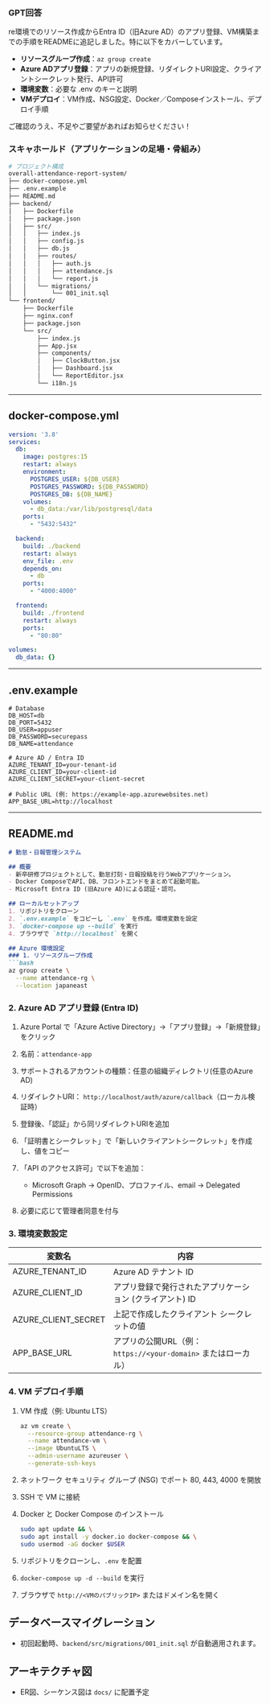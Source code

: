 ### GPT回答
re環境でのリソース作成からEntra ID（旧Azure AD）のアプリ登録、VM構築までの手順をREADMEに追記しました。特に以下をカバーしています。

* **リソースグループ作成**：`az group create`
* **Azure ADアプリ登録**：アプリの新規登録、リダイレクトURI設定、クライアントシークレット発行、API許可
* **環境変数**：必要な .env のキーと説明
* **VMデプロイ**：VM作成、NSG設定、Docker／Composeインストール、デプロイ手順

ご確認のうえ、不足やご要望があればお知らせください！


### スキャホールド（アプリケーションの足場・骨組み）
```bash
# プロジェクト構成
overall-attendance-report-system/
├── docker-compose.yml
├── .env.example
├── README.md
├── backend/
│   ├── Dockerfile
│   ├── package.json
│   ├── src/
│   │   ├── index.js
│   │   ├── config.js
│   │   ├── db.js
│   │   ├── routes/
│   │   │   ├── auth.js
│   │   │   ├── attendance.js
│   │   │   └── report.js
│   │   └── migrations/
│   │       └── 001_init.sql
└── frontend/
    ├── Dockerfile
    ├── nginx.conf
    ├── package.json
    └── src/
        ├── index.js
        ├── App.jsx
        ├── components/
        │   ├── ClockButton.jsx
        │   ├── Dashboard.jsx
        │   └── ReportEditor.jsx
        └── i18n.js
```

---

## docker-compose.yml

```yaml
version: '3.8'
services:
  db:
    image: postgres:15
    restart: always
    environment:
      POSTGRES_USER: ${DB_USER}
      POSTGRES_PASSWORD: ${DB_PASSWORD}
      POSTGRES_DB: ${DB_NAME}
    volumes:
      - db_data:/var/lib/postgresql/data
    ports:
      - "5432:5432"

  backend:
    build: ./backend
    restart: always
    env_file: .env
    depends_on:
      - db
    ports:
      - "4000:4000"

  frontend:
    build: ./frontend
    restart: always
    ports:
      - "80:80"

volumes:
  db_data: {}
```

---

## .env.example

```env
# Database
DB_HOST=db
DB_PORT=5432
DB_USER=appuser
DB_PASSWORD=securepass
DB_NAME=attendance

# Azure AD / Entra ID
AZURE_TENANT_ID=your-tenant-id
AZURE_CLIENT_ID=your-client-id
AZURE_CLIENT_SECRET=your-client-secret

# Public URL (例: https://example-app.azurewebsites.net)
APP_BASE_URL=http://localhost
```

---

## README.md

````markdown
# 勤怠・日報管理システム

## 概要
- 新卒研修プロジェクトとして、勤怠打刻・日報投稿を行うWebアプリケーション。
- Docker ComposeでAPI、DB、フロントエンドをまとめて起動可能。
- Microsoft Entra ID (旧Azure AD)による認証・認可。

## ローカルセットアップ
1. リポジトリをクローン
2. `.env.example` をコピーし `.env` を作成。環境変数を設定
3. `docker-compose up --build` を実行
4. ブラウザで `http://localhost` を開く

## Azure 環境設定
### 1. リソースグループ作成
```bash
az group create \
  --name attendance-rg \
  --location japaneast
````

### 2. Azure AD アプリ登録 (Entra ID)

1. Azure Portal で「Azure Active Directory」→「アプリ登録」→「新規登録」をクリック
2. 名前：`attendance-app`
3. サポートされるアカウントの種類：任意の組織ディレクトリ(任意のAzure AD)
4. リダイレクトURI： `http://localhost/auth/azure/callback`（ローカル検証時）
5. 登録後、「認証」から同リダイレクトURIを追加
6. 「証明書とシークレット」で「新しいクライアントシークレット」を作成し、値をコピー
7. 「API のアクセス許可」で以下を追加：

   * Microsoft Graph → OpenID、プロファイル、email → Delegated Permissions
8. 必要に応じて管理者同意を付与

### 3. 環境変数設定

| 変数名                   | 内容                                           |
| --------------------- | -------------------------------------------- |
| AZURE\_TENANT\_ID     | Azure AD テナント ID                             |
| AZURE\_CLIENT\_ID     | アプリ登録で発行されたアプリケーション (クライアント) ID              |
| AZURE\_CLIENT\_SECRET | 上記で作成したクライアント シークレットの値                       |
| APP\_BASE\_URL        | アプリの公開URL（例：`https://<your-domain>` またはローカル） |

### 4. VM デプロイ手順

1. VM 作成（例: Ubuntu LTS）

   ```bash
   az vm create \
     --resource-group attendance-rg \
     --name attendance-vm \
     --image UbuntuLTS \
     --admin-username azureuser \
     --generate-ssh-keys
   ```
2. ネットワーク セキュリティ グループ (NSG) でポート 80, 443, 4000 を開放
3. SSH で VM に接続
4. Docker と Docker Compose のインストール

   ```bash
   sudo apt update && \
   sudo apt install -y docker.io docker-compose && \
   sudo usermod -aG docker $USER
   ```
5. リポジトリをクローンし、`.env` を配置
6. `docker-compose up -d --build` を実行
7. ブラウザで `http://<VMのパブリックIP>` またはドメイン名を開く

## データベースマイグレーション

* 初回起動時、`backend/src/migrations/001_init.sql` が自動適用されます。

## アーキテクチャ図

* ER図、シーケンス図は `docs/` に配置予定

```
```
